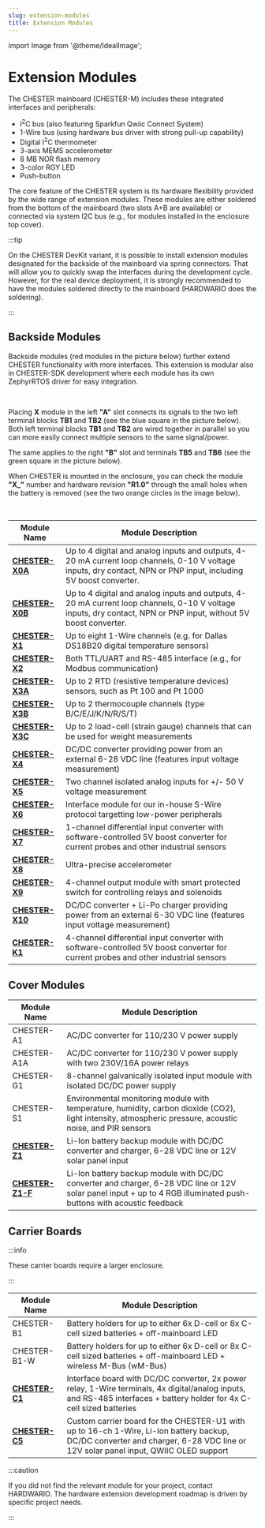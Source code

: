 ```yaml
---
slug: extension-modules
title: Extension Modules
---
```

import Image from '@theme/IdealImage';

# Extension Modules

The CHESTER mainboard (CHESTER-M) includes these integrated interfaces and peripherals:

* I<sup>2</sup>C bus (also featuring Sparkfun Qwiic Connect System)
* 1-Wire bus (using hardware bus driver with strong pull-up capability)
* Digital I<sup>2</sup>C thermometer
* 3-axis MEMS accelerometer
* 8 MB NOR flash memory
* 3-color RGY LED
* Push-button

The core feature of the CHESTER system is its hardware flexibility provided by the wide range of extension modules. These modules are either soldered from the bottom of the mainboard (two slots A+B are available) or connected via system I2C bus (e.g., for modules installed in the enclosure top cover).

:::tip

On the CHESTER DevKit variant, it is possible to install extension modules designated for the backside of the mainboard via spring connectors. That will allow you to quickly swap the interfaces during the development cycle. However, for the real device deployment, it is strongly recommended to have the modules soldered directly to the mainboard (HARDWARIO does the soldering).

:::

## Backside Modules

Backside modules (red modules in the picture below) further extend CHESTER functionality with more interfaces.
This extension is modular also in CHESTER-SDK development where each module has its own ZephyrRTOS driver for easy integration.

<div class="container">
  <div class="row">
    <div class="col col--5">
      <div><Image img={require('./explode-view.png')} /></div>
    </div>
    <div class="col col--8">
    </div>
  </div>
</div>
<br />

Placing **X** module in the left **"A"** slot connects its signals to the two left terminal blocks **TB1** and **TB2** (see the blue square in the picture below).
Both left terminal blocks **TB1** and **TB2** are wired together in parallel so you can more easily connect multiple sensors to the same signal/power.

The same applies to the right **"B"** slot and terminals **TB5** and **TB6** (see the green square in the picture below).

When CHESTER is mounted in the enclosure, you can check the module **"X_"** number and hardware revision **"R1.0"** through the small holes when the battery is removed (see the two orange circles in the image below).

<div class="container">
  <div class="row">
    <div class="col col--5">
      <div><Image img={require('./documentation-top.png')} /></div>
    </div>
    <div class="col col--8">
    </div>
  </div>
</div>
<br />

| Module Name                       | Module Description                                                                                                                                                |
| --------------------------------- | ----------------------------------------------------------------------------------------------------------------------------------------------------------------- |
| [**CHESTER-X0A**](chester-x0.md)  | Up to 4 digital and analog inputs and outputs, 4-20 mA current loop channels, 0-10 V voltage inputs, dry contact, NPN or PNP input, including 5V boost converter. |
| [**CHESTER-X0B**](chester-x0.md)  | Up to 4 digital and analog inputs and outputs, 4-20 mA current loop channels, 0-10 V voltage inputs, dry contact, NPN or PNP input, without 5V boost converter.   |
| [**CHESTER-X1**](chester-x1.md)   | Up to eight 1-Wire channels (e.g. for Dallas DS18B20 digital temperature sensors)                                                                                 |
| [**CHESTER-X2**](chester-x2.md)   | Both TTL/UART and RS-485 interface (e.g., for Modbus communication)                                                                                               |
| [**CHESTER-X3A**](chester-x3.md)  | Up to 2 RTD (resistive temperature devices) sensors, such as Pt 100 and Pt 1000                                                                                   |
| [**CHESTER-X3B**](chester-x3.md)  | Up to 2 thermocouple channels (type B/C/E/J/K/N/R/S/T)                                                                                                            |
| [**CHESTER-X3C**](chester-x3.md)  | Up to 2 load-cell (strain gauge) channels that can be used for weight measurements                                                                                |
| [**CHESTER-X4**](chester-x4.md)   | DC/DC converter providing power from an external 6-28 VDC line (features input voltage measurement)                                                               |
| [**CHESTER-X5**](chester-x5.md)   | Two channel isolated analog inputs for +/- 50 V voltage measurement                                                                                               |
| [**CHESTER-X6**](chester-x6.md)   | Interface module for our in-house S-Wire protocol targetting low-power peripherals                                                                                |
| [**CHESTER-X7**](chester-x7.md)   | 1-channel differential input converter with software-controlled 5V boost converter for current probes and other industrial sensors                                |
| [**CHESTER-X8**](chester-x8.md)   | Ultra-precise accelerometer                                                                                                                                       |
| [**CHESTER-X9**](chester-x9.md)   | 4-channel output module with smart protected switch for controlling relays and solenoids                                                                          |
| [**CHESTER-X10**](chester-x10.md) | DC/DC converter + Li-Po charger providing power from an external 6-30 VDC line (features input voltage measurement)                                               |
| [**CHESTER-K1**](chester-k1.md)   | 4-channel differential input converter with software-controlled 5V boost converter for current probes and other industrial sensors                                |

## Cover Modules

| Module Name                       | Module Description                                                                                                                                                  |
| --------------------------------- | ------------------------------------------------------------------------------------------------------------------------------------------------------------------- |
| CHESTER-A1                        | AC/DC converter for 110/230 V power supply                                                                                                                          |
| CHESTER-A1A                       | AC/DC converter for 110/230 V power supply with two 230V/16A power relays                                                                                           |
| CHESTER-G1                        | 8-channel galvanically isolated input module with isolated DC/DC power supply                                                                                       |
| CHESTER-S1                        | Environmental monitoring module with temperature, humidity, carbon dioxide (CO2), light intensity, atmospheric pressure, acoustic noise, and PIR sensors            |
| [**CHESTER-Z1**](chester-z1.md)   | Li-Ion battery backup module with DC/DC converter and charger, 6-28 VDC line or 12V solar panel input                                                               |
| [**CHESTER-Z1-F**](chester-z1.md) | Li-Ion battery backup module with DC/DC converter and charger, 6-28 VDC line or 12V solar panel input + up to 4 RGB illuminated push-buttons with acoustic feedback |

## Carrier Boards

:::info

These carrier boards require a larger enclosure.

:::

| Module Name                     | Module Description                                                                                                                                                              |
| ------------------------------- | ------------------------------------------------------------------------------------------------------------------------------------------------------------------------------- |
| CHESTER-B1                      | Battery holders for up to either 6x D-cell or 8x C-cell sized batteries + off-mainboard LED                                                                                     |
| CHESTER-B1-W                    | Battery holders for up to either 6x D-cell or 8x C-cell sized batteries + off-mainboard LED + wireless M-Bus (wM-Bus)                                                           |
| [**CHESTER-C1**](chester-c1.md) | Interface board with DC/DC converter, 2x power relay, 1-Wire terminals, 4x digital/analog inputs, and RS-485 interfaces + battery holder for 4x C-cell sized batteries          |
| [**CHESTER-C5**](chester-c5.md) | Custom carrier board for the CHESTER-U1 with up to 16-ch 1-Wire, Li-Ion battery backup, DC/DC converter and charger, 6-28 VDC line or 12V solar panel input, QWIIC OLED support |

:::caution

If you did not find the relevant module for your project, contact HARDWARIO. The hardware extension development roadmap is driven by specific project needs.

:::

